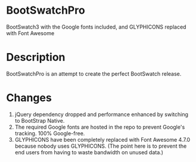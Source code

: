 # BootSwatchPro
BootSwatch3 with the Google fonts included, and GLYPHICONS replaced with Font Awesome

# Description
BootSwatchPro is an attempt to create the perfect BootSwatch release.

# Changes
1. jQuery dependency dropped and performance enhanced by switching to BootStrap Native.
2. The required Google fonts are hosted in the repo to prevent Google's tracking. 100% Google-free.
3. GLYPHICONS have been completely replaced with Font Awesome 4.7.0 because nobody uses GLYPHICONS.
   (The point here is to prevent the end users from having to waste bandwidth on unused data.)
